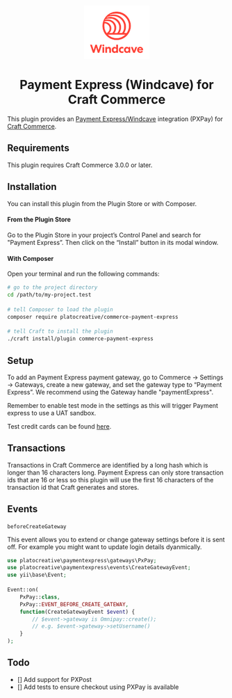 <p align="center"><img src="./resources/logo.svg" width="150" alt="Payment Express (Windcave) for Craft Commerce"></p>

<h1 align="center">Payment Express (Windcave) for Craft Commerce</h1>

This plugin provides an [Payment Express/Windcave](https://www.windcave.com/) integration (PXPay) for [Craft Commerce](https://craftcms.com/commerce).

## Requirements

This plugin requires Craft Commerce 3.0.0 or later.

## Installation

You can install this plugin from the Plugin Store or with Composer.

#### From the Plugin Store

Go to the Plugin Store in your project’s Control Panel and search for "Payment Express”. Then click on the “Install” button in its modal window.

#### With Composer

Open your terminal and run the following commands:

```bash
# go to the project directory
cd /path/to/my-project.test

# tell Composer to load the plugin
composer require platocreative/commerce-payment-express

# tell Craft to install the plugin
./craft install/plugin commerce-payment-express
```

## Setup

To add an Payment Express payment gateway, go to Commerce → Settings → Gateways, create a new gateway, and set the gateway type to “Payment Express”.
We recommend using the Gateway handle "paymentExpress".

Remember to enable test mode in the settings as this will trigger Payment express to use a UAT sandbox.

Test credit cards can be found [here](https://www.paymentexpress.com/support-merchant-frequently-asked-questions-testing-details).

## Transactions
Transactions in Craft Commerce are identified by a long hash which is longer than 16 characters long. Payment Express can only store transaction ids that are 16 or less so this plugin will use the first 16 characters of the transaction id that Craft generates and stores.

## Events
`beforeCreateGateway`

This event allows you to extend or change gateway settings before it is sent off. For example you might want to update login details dyanmically.

```php
use platocreative\paymentexpress\gateways\PxPay;
use platocreative\paymentexpress\events\CreateGatewayEvent;
use yii\base\Event;

Event::on(
    PxPay::class,
    PxPay::EVENT_BEFORE_CREATE_GATEWAY,
    function(CreateGatewayEvent $event) {
        // $event->gateway is Omnipay::create();
        // e.g. $event->gateway->setUsername()
    }
);

```



## Todo
- [] Add support for PXPost
- [] Add tests to ensure checkout using PXPay is available